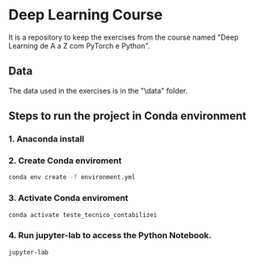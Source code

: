 # Deep Learning Course

It is a repository to keep the exercises from the course named "Deep Learning de A a Z com PyTorch e Python". 

## Data

The data used in the exercises is in the "\data" folder.

## Steps to run the project in Conda environment

### 1. Anaconda install

### 2. Create Conda enviroment
```bash
conda env create -f environment.yml
```

### 3. Activate Conda enviroment
```bash
conda activate teste_tecnico_contabilizei
```

### 4. Run jupyter-lab to access the Python Notebook.
```
jupyter-lab
```